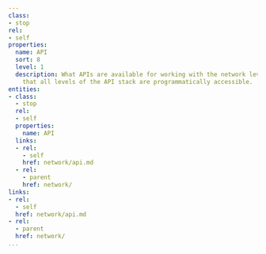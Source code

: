 ```yaml
---
class:
- stop
rel:
- self
properties:
  name: API
  sort: 8
  level: 1
  description: What APIs are available for working with the network level, ensuring
    that all levels of the API stack are programmatically accessible.
entities:
- class:
  - stop
  rel:
  - self
  properties:
    name: API
  links:
  - rel:
    - self
    href: network/api.md
  - rel:
    - parent
    href: network/
links:
- rel:
  - self
  href: network/api.md
- rel:
  - parent
  href: network/
...
```

